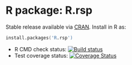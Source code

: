 # R package: R.rsp

Stable release available via [CRAN](http://cran.r-project.org/package=R.rsp).  Install in R as:

```s
install.packages('R.rsp')
```


* R CMD check status: <a
  href="https://travis-ci.org/HenrikBengtsson/R.rsp"><img
  src="https://travis-ci.org/HenrikBengtsson/R.rsp.svg?branch=master"
  alt="Build status"></a>
* Test coverage status: <a
  href='https://coveralls.io/r/HenrikBengtsson/R.rsp?branch=develop'><img
  src='https://coveralls.io/repos/HenrikBengtsson/R.rsp/badge.png?branch=develop'
  alt='Coverage Status' /></a>


